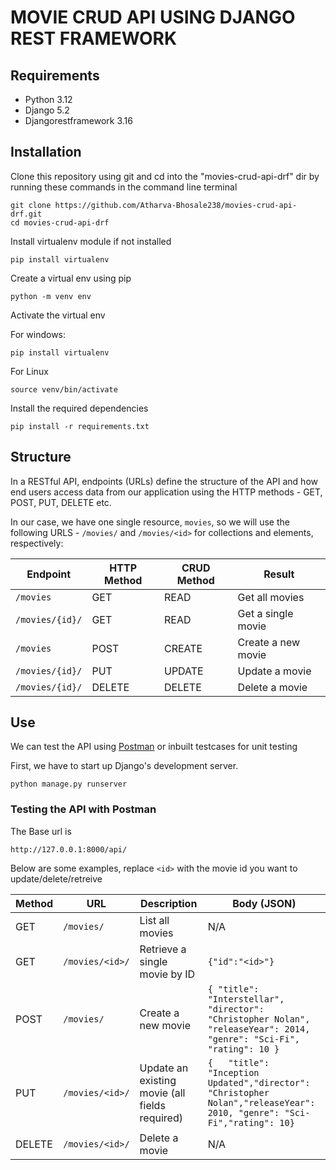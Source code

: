 # MOVIE CRUD API USING DJANGO REST FRAMEWORK

## Requirements
- Python 3.12
- Django 5.2
- Djangorestframework 3.16

## Installation
Clone this repository using git and cd into the "movies-crud-api-drf" dir by running these commands in the command line terminal
```
git clone https://github.com/Atharva-Bhosale238/movies-crud-api-drf.git
cd movies-crud-api-drf
```
Install virtualenv module if not installed
```
pip install virtualenv
```

Create a virtual env using pip
```
python -m venv env
```
Activate the virtual env

For windows:
```
pip install virtualenv
```
For Linux
```
source venv/bin/activate
```
Install the required dependencies
```
pip install -r requirements.txt
```



## Structure
In a RESTful API, endpoints (URLs) define the structure of the API and how end users access data from our application using the HTTP methods - GET, POST, PUT, DELETE etc. 

In our case, we have one single resource, `movies`, so we will use the following URLS - `/movies/` and `/movies/<id>` for collections and elements, respectively:

Endpoint |HTTP Method | CRUD Method | Result
-- | -- |-- |--
`/movies` | GET | READ | Get all movies
`/movies/{id}/` | GET | READ | Get a single movie 
`/movies`| POST | CREATE | Create a new movie
`/movies/{id}/` | PUT | UPDATE | Update a movie
`/movies/{id}/` | DELETE | DELETE | Delete a movie

## Use
We can test the API using [Postman](https://www.postman.com/) or inbuilt testcases for unit testing

First, we have to start up Django's development server.
```
python manage.py runserver
```

### Testing the API with Postman

The Base url is 
```
http://127.0.0.1:8000/api/
```
Below are some examples, replace `<id>` with the movie id you want to update/delete/retreive

| Method | URL             | Description                                    | Body (JSON)                                                                                                                |
| ------ | --------------- | ---------------------------------------------- | -------------------------------------------------------------------------------------------------------------------------- |
| GET    | `/movies/`      | List all movies                                | N/A                                                                                                                        |
| GET    | `/movies/<id>/` | Retrieve a single movie by ID                  | `{"id":"<id>"}`                                                                                                                        |
| POST   | `/movies/`      | Create a new movie                             | `{ "title": "Interstellar", "director": "Christopher Nolan", "releaseYear": 2014, "genre": "Sci-Fi", "rating": 10 } ` |
| PUT    | `/movies/<id>/` | Update an existing movie (all fields required) | `{   "title": "Inception Updated","director": "Christopher Nolan","releaseYear": 2010, "genre": "Sci-Fi","rating": 10}`     |
| DELETE | `/movies/<id>/` | Delete a movie                                 | N/A                                                                                                                        |


